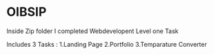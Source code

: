 # OIBSIP

Inside Zip folder I completed Webdevelopent Level one Task

Includes 3 Tasks  :
1.Landing Page 
2.Portfolio 
3.Temparature Converter 
